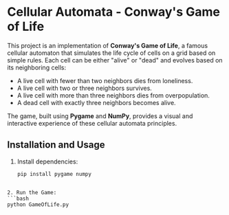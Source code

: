 # Cellular Automata - Conway's Game of Life


This project is an implementation of **Conway's Game of Life**, a famous cellular automaton that simulates the life cycle of cells on a grid based on simple rules. Each cell can be either "alive" or "dead" and evolves based on its neighboring cells:

- A live cell with fewer than two neighbors dies from loneliness.
- A live cell with two or three neighbors survives.
- A live cell with more than three neighbors dies from overpopulation.
- A dead cell with exactly three neighbors becomes alive.

The game, built using **Pygame** and **NumPy**, provides a visual and interactive experience of these cellular automata principles.  

## Installation and Usage

1. Install dependencies:  
   ```bash
   pip install pygame numpy
```

2. Run the Game:
```bash
python GameOfLife.py

```
